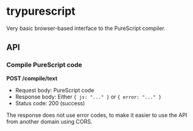 trypurescript
=============

Very basic browser-based interface to the PureScript compiler.

## API

### Compile PureScript code

**POST /compile/text**

- Request body: PureScript code
- Response body: Either `{ js: "..." }` or `{ error: "..." }`
- Status code: 200 (success)

The response does not use error codes, to make it easier to use the API from another domain using CORS.
